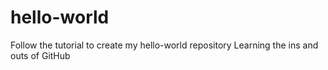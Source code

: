 # hello-world
Follow the tutorial to create my hello-world repository
Learning the ins and outs of GitHub
